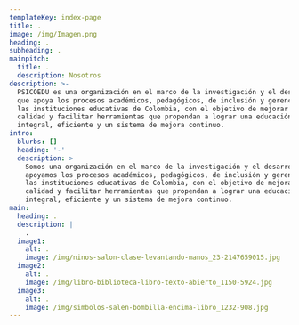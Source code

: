 ```yaml
---
templateKey: index-page
title: .
image: /img/Imagen.png
heading: .
subheading: .
mainpitch:
  title: .
  description: Nosotros
description: >-
  PSICOEDU es una organización en el marco de la investigación y el desarrollo
  que apoya los procesos académicos, pedagógicos, de inclusión y gerenciales en
  las instituciones educativas de Colombia, con el objetivo de mejorar su
  calidad y facilitar herramientas que propendan a lograr una educación
  integral, eficiente y un sistema de mejora continuo.
intro:
  blurbs: []
  heading: '-'
  description: >
    Somos una organización en el marco de la investigación y el desarrollo que
    apoyamos los procesos académicos, pedagógicos, de inclusión y gerenciales en
    las instituciones educativas de Colombia, con el objetivo de mejorar su
    calidad y facilitar herramientas que propendan a lograr una educación
    integral, eficiente y un sistema de mejora continuo.
main:
  heading: .
  description: |
    .
  image1:
    alt: .
    image: /img/ninos-salon-clase-levantando-manos_23-2147659015.jpg
  image2:
    alt: .
    image: /img/libro-biblioteca-libro-texto-abierto_1150-5924.jpg
  image3:
    alt: .
    image: /img/simbolos-salen-bombilla-encima-libro_1232-908.jpg
---
```


